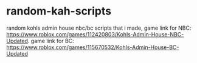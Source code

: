 # random-kah-scripts
random kohls admin house nbc/bc scripts that i made,
game link for NBC: https://www.roblox.com/games/112420803/Kohls-Admin-House-NBC-Updated.
game link for BC: https://www.roblox.com/games/115670532/Kohls-Admin-House-BC-Updated
